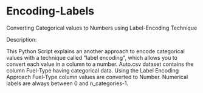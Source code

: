 # Encoding-Labels
Converting Categorical values to Numbers using Label-Encoding Technique

Description:

This Python Script explains an another approach to encode categorical values with a technique called "label encoding", which allows you to convert each value in a column to a number.
Auto.csv dataset contains the column Fuel-Type having categorical data. Using the Label Encoding Approach Fuel-Type column values are converted to Number. Numerical labels are always between 0 and n_categories-1.
